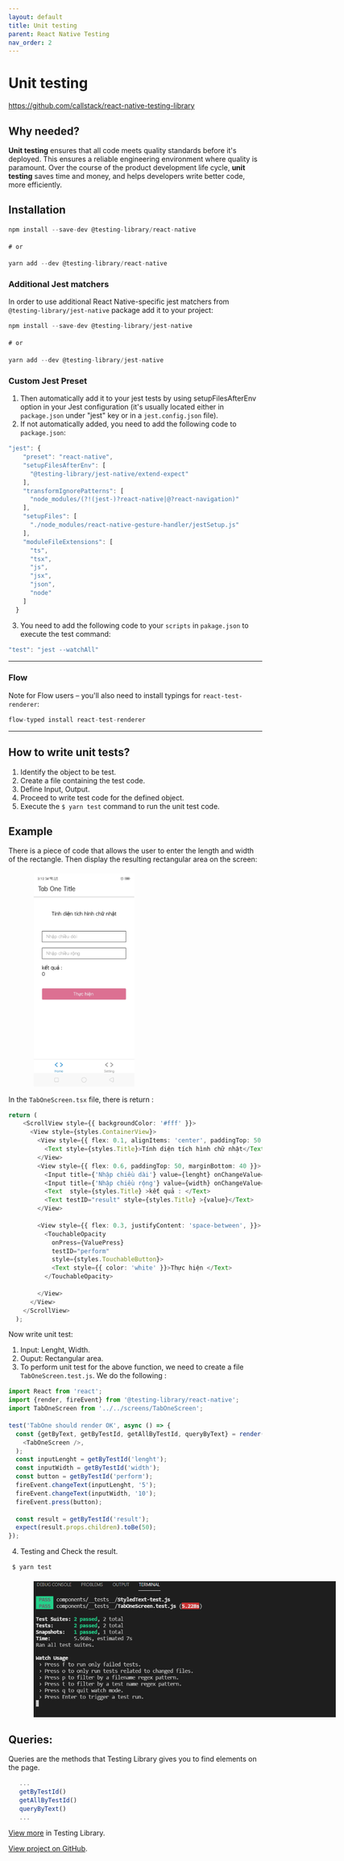```yaml
---
layout: default
title: Unit testing
parent: React Native Testing
nav_order: 2
---
```


# Unit testing
<https://github.com/callstack/react-native-testing-library>

## Why needed?
**Unit testing** ensures that all code meets quality standards before it's deployed. This ensures a reliable engineering environment where quality is paramount. Over the course of the product development life cycle, **unit testing** saves time and money, and helps developers write better code, more efficiently.
## Installation
```ts
npm install --save-dev @testing-library/react-native

# or

yarn add --dev @testing-library/react-native
```

### Additional Jest matchers 
In order to use additional React Native-specific jest matchers from `@testing-library/jest-native` package add it to your project:
```ts
npm install --save-dev @testing-library/jest-native

# or

yarn add --dev @testing-library/jest-native
```
### Custom Jest Preset
1. Then automatically add it to your jest tests by using setupFilesAfterEnv option in your Jest configuration (it's usually located either in `package.json` under "jest" key or in a `jest.config.json` file). 
2. If not automatically added, you need to add the following code to `package.json`:
```ts
"jest": {
    "preset": "react-native",
    "setupFilesAfterEnv": [
      "@testing-library/jest-native/extend-expect"
    ],
    "transformIgnorePatterns": [
      "node_modules/(?!(jest-)?react-native|@?react-navigation)"
    ],
    "setupFiles": [
      "./node_modules/react-native-gesture-handler/jestSetup.js"
    ],
    "moduleFileExtensions": [
      "ts",
      "tsx",
      "js",
      "jsx",
      "json",
      "node"
    ]
  }
```
3. You need to add the following code to your `scripts` in `pakage.json` to execute the test command:
```ts
"test": "jest --watchAll"
```

---

### Flow
Note for Flow users – you'll also need to install typings for `react-test-renderer`:
```ts
flow-typed install react-test-renderer
```

---
## How to write unit tests?
1. Identify the object to be test.
2. Create a file containing the test code.
3. Define Input, Output.
4. Proceed to write test code for the defined object.
5. Execute the ` $ yarn test ` command to run the unit test code.

## Example
There is a piece of code that allows the user to enter the length and width of the rectangle. Then display the resulting rectangular area on the screen: 

<div style="margin:20px 10px 10px 50px; width: 200px; "  markdown="1"> 

  ![example_design](/assets/images/exampleUnitTest-design.jpg)
</div>

In the `TabOneScreen.tsx` file, there is return : 
```ts
return (
    <ScrollView style={{ backgroundColor: '#fff' }}>
      <View style={styles.ContainerView}>
        <View style={{ flex: 0.1, alignItems: 'center', paddingTop: 50 }}>
          <Text style={styles.Title}>Tính diện tích hình chữ nhật</Text>
        </View>
        <View style={{ flex: 0.6, paddingTop: 50, marginBottom: 40 }}>
          <Input title={'Nhập chiều dài'} value={lenght} onChangeValue={(text) => setLenght(text)} TestId={"lenght"}></Input>
          <Input title={'Nhập chiều rộng'} value={width} onChangeValue={(text) => setWidth(text)} TestId={"width"}></Input>
          <Text  style={styles.Title} >kết quả : </Text> 
          <Text testID="result" style={styles.Title} >{value}</Text> 
        </View>

        <View style={{ flex: 0.3, justifyContent: 'space-between', }}>
          <TouchableOpacity 
            onPress={ValuePress} 
            testID="perform"
            style={styles.TouchableButton}>
            <Text style={{ color: 'white' }}>Thực hiện </Text>
          </TouchableOpacity>

        </View>
      </View>
    </ScrollView>
  );
```

Now write unit test:
1. Input: Lenght, Width.
2. Ouput: Rectangular area.
3. To perform unit test for the above function, we need to create a file `TabOneScreen.test.js`.
We do the following :
```ts
import React from 'react';
import {render, fireEvent} from '@testing-library/react-native';
import TabOneScreen from '../../screens/TabOneScreen';

test('TabOne should render OK', async () => {
  const {getByText, getByTestId, getAllByTestId, queryByText} = render(
    <TabOneScreen />,
  );
  const inputLenght = getByTestId('lenght');
  const inputWidth = getByTestId('width');
  const button = getByTestId('perform');
  fireEvent.changeText(inputLenght, '5');
  fireEvent.changeText(inputWidth, '10');
  fireEvent.press(button);
  
  const result = getByTestId('result');
  expect(result.props.children).toBe(50);
});

```

4. Testing and Check the result.
```ts
 $ yarn test
```
<div style="margin:20px 10px 10px 50px; width: 600px; "  markdown="1"> 

  ![ResultUnit_test_design](/assets/images/result-testing.jpg)
</div>

## Queries: 
Queries are the methods that Testing Library gives you to find elements on the page.
```ts
   ...
   getByTestId()
   getAllByTestId() 
   queryByText()
   ...
```
[View more](https://testing-library.com/docs/queries/about) in Testing Library.

[View project on GitHub](https://github.com/DuongThiHuongSen/Demo-LibraryTesting-ReactNative).

